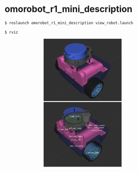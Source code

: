 # omorobot_r1_mini_description

```shell
$ roslaunch omorobot_r1_mini_description view_robot.launch
```

```shell
$ rviz
```

<center><img src="../doc/images/omorobot_rviz.png" width="50%"/></center>
<center><img src="../doc/images/omorobot_rviz_tf.png" width="50%"/></center>